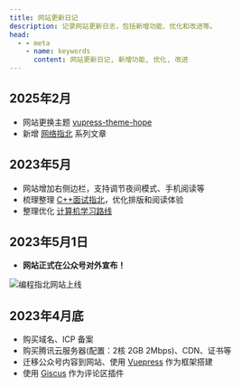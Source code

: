 ```yaml
---
title: 网站更新日记
description: 记录网站更新日志，包括新增功能、优化和改进等。
head:
  - - meta
    - name: keywords
      content: 网站更新日记, 新增功能, 优化, 改进
---
```


## 2025年2月

* 网站更换主题 [vupress-theme-hope](https://theme-hope.vuejs.press/zh/)
* 新增 [网络指北](/network/) 系列文章


## 2023年5月

* 网站增加右侧边栏，支持调节夜间模式、手机阅读等
* 梳理整理 [C++面试指北](/cpp/)，优化排版和阅读体验
* 整理优化 [计算机学习路线](/roadmap/)

## 2023年5月1日

* **网站正式在公众号对外宣布！**

![编程指北网站上线](https://cdn.how2cs.cn/csguide/095915.jpg)

## 2023年4月底

* 购买域名、ICP 备案
* 购买腾讯云服务器(配置：2核 2GB 2Mbps)、CDN、证书等
* 迁移公众号内容到网站、使用 [Vuepress](https://vuepress.vuejs.org/) 作为框架搭建
* 使用 [Giscus](https://giscus.app/) 作为评论区插件
